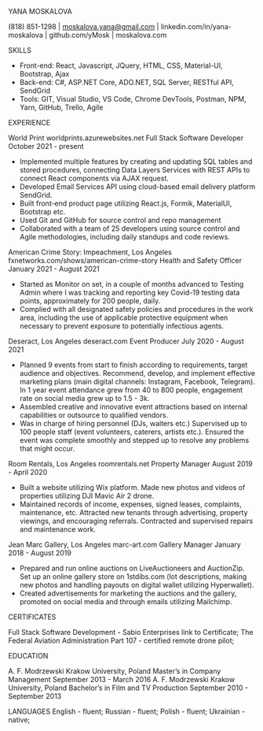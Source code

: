 YANA MOSKALOVA

(818) 851-1298  |  moskalova.yana@gmail.com  |  linkedin.com/in/yana-moskalova  |  github.com/yMosk  |  moskalova.com

SKILLS

- Front-end: React, Javascript, JQuery, HTML, CSS, Material-UI, Bootstrap, Ajax
- Back-end: C#, ASP.NET Core, ADO.NET, SQL Server, RESTful API, SendGrid
- Tools: GIT, Visual Studio, VS Code, Chrome DevTools, Postman, NPM, Yarn, GitHub, Trello, Agile

EXPERIENCE

World Print worldprints.azurewebsites.net
Full Stack Software Developer	 October 2021 - present
- Implemented multiple features by creating and updating SQL tables and stored procedures, connecting Data Layers Services with REST APIs to connect React components via AJAX request.
- Developed Email Services API using cloud-based email delivery platform SendGrid.
- Built front-end product page utilizing React.js, Formik, MaterialUI, Bootstrap etc.
- Used Git and GitHub for source control and repo management
- Collaborated with a team of 25 developers using source control and Agile methodologies, including daily standups and code reviews.

American Crime Story: Impeachment, Los Angeles fxnetworks.com/shows/american-crime-story
Health and Safety Officer 	 January 2021 - August 2021
- Started as Monitor on set, in a couple of months advanced to Testing Admin where I was tracking and reporting key Covid-19 testing data points, approximately for 200 people, daily.
- Complied with all designated safety policies and procedures in the work area, including the use of applicable protective equipment when necessary to prevent exposure to potentially infectious agents.

Deseract, Los Angeles deseract.com
Event Producer	July 2020 - August 2021
- Planned 9 events from start to finish according to requirements, target audience and objectives. Recommend, develop, and implement effective marketing plans (main digital channels: Instagram, Facebook, Telegram). In 1 year event attendance grew from 40 to 800 people, engagement rate on social media grew up to 1.5 - 3k. 
- Assembled creative and innovative event attractions based on internal capabilities or outsource to qualified vendors.
- Was in charge of hiring personnel (DJs, waiters etc.) Supervised up to 100 people staff (event volunteers, caterers, artists etc.). Ensured the event was complete smoothly and stepped up to resolve any problems that might occur.

Room Rentals, Los Angeles roomrentals.net
Property Manager	August 2019 - April 2020
- Built a website utilizing Wix platform. Made new photos and videos of properties utilizing DJI Mavic Air 2 drone.
- Maintained records of income, expenses, signed leases, complaints, maintenance, etc. Attracted new tenants through advertising, property viewings, and encouraging referrals. Contracted and supervised repairs and maintenance work. 

Jean Marc Gallery, Los Angeles marc-art.com
Gallery Manager	January 2018 - August 2019
- Prepared and run online auctions on LiveAuctioneers and AuctionZip. Set up an online gallery store on 1stdibs.com (lot descriptions, making new photos and handling payouts on digital wallet utilizing Hyperwallet).
- Created advertisements for marketing the auctions and the gallery, promoted on social media and through emails utilizing Mailchimp.

CERTIFICATES

Full Stack Software Development - Sabio Enterprises link to Certificate;
The Federal Aviation Administration Part 107 - certified remote drone pilot;

EDUCATION

A. F. Modrzewski Krakow University, Poland
Master’s in Company Management	September 2013 - March 2016
A. F. Modrzewski Krakow University, Poland
Bachelor’s in Film and TV Production	September 2010 - September 2013

LANGUAGES
English - fluent;	Russian - fluent;	Polish - fluent;	 Ukrainian - native;